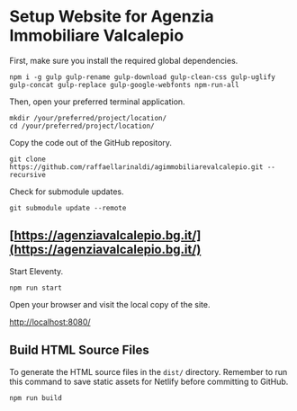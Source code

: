 # Setup Website for Agenzia Immobiliare Valcalepio

First, make sure you install the required global dependencies.

`npm i -g gulp gulp-rename gulp-download gulp-clean-css gulp-uglify gulp-concat gulp-replace gulp-google-webfonts npm-run-all`

Then, open your preferred terminal application.

```
mkdir /your/preferred/project/location/
cd /your/preferred/project/location/
```

Copy the code out of the GitHub repository.

`git clone https://github.com/raffaellarinaldi/agimmobiliarevalcalepio.git --recursive`

Check for submodule updates.

`git submodule update --remote`

## [https://agenziavalcalepio.bg.it/](https://agenziavalcalepio.bg.it/)

Start Eleventy.

`npm run start`

Open your browser and visit the local copy of the site.

[http://localhost:8080/](http://localhost:8080/)

## Build HTML Source Files

To generate the HTML source files in the `dist/` directory.
Remember to run this command to save static assets for Netlify before committing to GitHub.

`npm run build`

